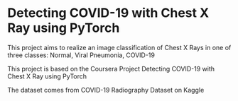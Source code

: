 # Detecting COVID-19 with Chest X Ray using PyTorch

This project aims to realize an image classification of Chest X Rays in one of three classes: Normal, Viral Pneumonia, COVID-19

This project is based on the Coursera Project Detecting COVID-19 with Chest X Ray using PyTorch

The dataset comes from COVID-19 Radiography Dataset on Kaggle
